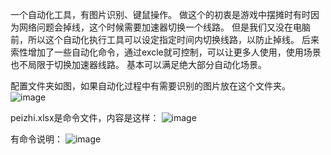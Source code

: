 一个自动化工具，有图片识别、键鼠操作。
做这个的初衷是游戏中摆摊时有时因为网络问题会掉线，这个时候需要加速器切换一个线路。
但是我们又没在电脑前，所以这个自动化执行工具可以设定指定时间内切换线路，以防止掉线。
后来索性增加了一些自动化命令，通过excle就可控制，可以让更多人使用，使用场景也不局限于切换加速器线路。
基本可以满足绝大部分自动化场景。


配置文件夹如图，如果自动化过程中有需要识别的图片放在这个文件夹。
![image](https://github.com/aqiuaqiuaqiu/lianxi3/assets/168556559/b3878310-41eb-42d3-9fa9-a38773f6704a)

peizhi.xlsx是命令文件，内容是这样：
![image](https://github.com/aqiuaqiuaqiu/lianxi3/assets/168556559/7c4bf902-bc32-41a9-80be-f272607bb72e)

有命令说明：
![image](https://github.com/aqiuaqiuaqiu/lianxi3/assets/168556559/a8ecb47a-c9ab-4c3e-bf5c-a4013140cff4)

